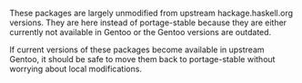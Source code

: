 These packages are largely unmodified from upstream hackage.haskell.org
versions.  They are here instead of portage-stable because they are either
currently not available in Gentoo or the Gentoo versions are outdated.

If current versions of these packages become available in upstream Gentoo, it
should be safe to move them back to portage-stable without worrying about local
modifications.

